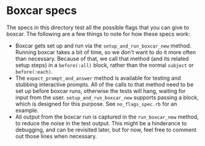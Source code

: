 # Boxcar specs

The specs in this directory test all the possible flags that you can give to boxcar. The
following are a few things to note for how these specs work:

- Boxcar gets set up and run via the `setup_and_run_boxcar_new` method. Running
  boxcar takes a bit of time, so we don't want to do it more often than necessary.
  Because of that, we call that method (and its related setup steps) in a
  `before(:all)` block, rather than the normal `subject` or `before(:each)`.
- The `expect_prompt_and_answer` method is available for testing and stubbing
  interactive prompts. All of the calls to that method need to be set up before
  boxcar runs, otherwise the tests will hang, waiting for input from the user.
  `setup_and_run_boxcar_new` supports passing a block, which is designed for this purpose.
  See `no_flags_spec.rb` for an example.
- All output from the boxcar run is captured in the `run_boxcar_new` method,
  to reduce the noise in the test output. This might be a hinderance to debugging,
  and can be revisited later, but for now, feel free to comment out those lines when necessary.
